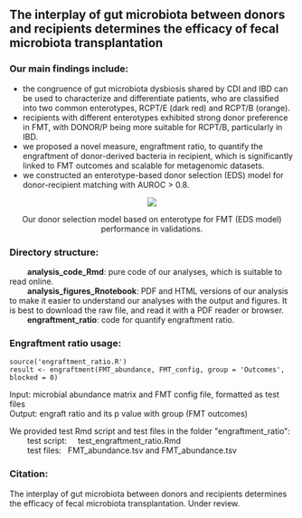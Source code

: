 ## The interplay of gut microbiota between donors and recipients determines the efficacy of fecal microbiota transplantation
### Our main findings include: 
* the congruence of gut microbiota dysbiosis shared by CDI and IBD can be used to characterize and differentiate patients, who are classified into two common enterotypes, RCPT/E (dark red) and RCPT/B (orange).
* recipients with different enterotypes exhibited strong donor preference in FMT, with DONOR/P being more suitable for RCPT/B, particularly in IBD.
* we proposed a novel measure, engraftment ratio, to quantify the engraftment of donor-derived bacteria in recipient, which is significantly linked to FMT outcomes and scalable for metagenomic datasets.
* we constructed an enterotype-based donor selection (EDS) model for donor-recipient matching with AUROC > 0.8.

<p align="center">
  <img src=https://user-images.githubusercontent.com/34981680/157368075-a2baf268-f4f2-49de-9090-cac877f9b425.png>
</p>
<p align="center">
  Our donor selection model based on enterotype for FMT (EDS model) performance in validations.  
</p>

### Directory structure:  
&nbsp; &nbsp; &nbsp; &nbsp; **analysis_code_Rmd**: pure code of our analyses, which is suitable to read online.  
&nbsp; &nbsp; &nbsp; &nbsp; **analysis_figures_Rnotebook**: PDF and HTML versions of our analysis to make it easier to understand our analyses with the output and figures. It is best to download the raw file, and read it with a PDF reader or browser.    
&nbsp; &nbsp; &nbsp; &nbsp; **engraftment_ratio**: code for quantify engraftment ratio.  
    
### Engraftment ratio usage:
    source('engraftment_ratio.R')
    result <- engraftment(FMT_abundance, FMT_config, group = 'Outcomes', blocked = 0)
Input: microbial abundance matrix and FMT config file, formatted as test files  
Output: engraft ratio and its p value with group (FMT outcomes)  
  
We provided test Rmd script and test files in the folder "engraftment_ratio":  
&nbsp; &nbsp; &nbsp; &nbsp; test script: &nbsp; &nbsp; test_engraftment_ratio.Rmd  
&nbsp; &nbsp; &nbsp; &nbsp; test files: &nbsp; FMT_abundance.tsv and FMT_abundance.tsv  

### Citation:
The interplay of gut microbiota between donors and recipients determines the efficacy of fecal microbiota transplantation. Under review.
